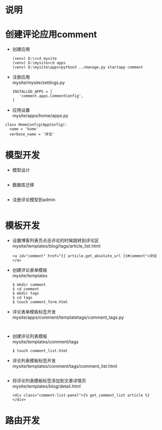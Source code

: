 # 说明
# 创建评论应用comment
  - 创建应用
    ``` 
    (venv) D:\>cd mysite
    (venv) D:\mysite>cd apps
    (venv) D:\mysite\apps>python3 ../manage.py startapp comment
    ```
  - 注册应用
    <br/>mysite/mysite/settings.py
    ``` 
    INSTALLED_APPS = [
       'comment.apps.CommentConfig',
    ]
    ```
  - 应用设置
  <br/>mysite/apps/home/apps.py
  ``` 
  class HomeConfig(AppConfig):
    name = 'home'
    verbose_name = '评论' 
  ```
# 模型开发
  - 模型设计
  ``` 
  
  ```
  - 数据库迁移
  ``` 
  
  ```
  - 注册评论模型到admin
  ``` 
  
  ```
# 模板开发
 - 设置博客列表页点击评论的时候跳转到评论区
    <br/>mysite/templates/blog/tags/article_list.html
    ``` 
    <a id="comment" href="{{ article.get_absolute_url }}#comment">评论</a>
    ```
 - 创建评论表单模板
    <br/>mysite/templates
   ``` 
   $ mkdir comment
   $ cd comment
   $ mkdir tags
   $ cd tags
   $ touch comment_form.html
   ```
 - 评论表单模板标签开发
   <br/>mysite/apps/comment/templatetags/comment_tags.py
   ``` 
   
   
   ```
 - 创建评论列表模板
   <br/>mysite/templates/comment/tags
   ``` 
   $ touch comment_list.html
   ```
 - 评论列表模板标签开发
  <br/>mysite/templates/comment/tags/comment_list.html
   ``` 
   ```
- 将评论列表模板标签添加到文章详情页
  <br/>mysite/templates/blog/detail.html
  ``` 
  <div class="comment-list-panel">{% get_comment_list article %}</div>
  ```


# 路由开发